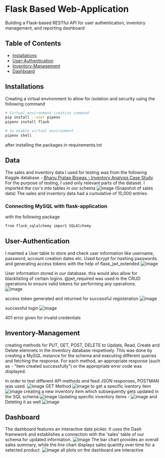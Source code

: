 # Flask Based Web-Application

Building a Flask-based RESTful API for user authentication, inventory management, and reporting dashboard

## Table of Contents

- [Installations](#installations)
- [User-Authentication](#user-authentication)
- [Inventory-Management](#inventory-management)
- [Dashboard](#Dashboard)

## Installations
Creating a virtual environment to allow for isolation and security using the following command 

```bash
# Virtual environment creation command
pip install --user pipenv
pipenv install flask

# to enable virtual environment 
pipenv shell
```
after installing the packages in requirements.txt 
## Data 
The sales and inventory data I used for testing was from the following Kaggle database - [Bhanu Pratap Biswas - Inventory Analysis Case Study](https://www.kaggle.com/datasets/bhanupratapbiswas/inventory-analysis-case-study?select=BegInvFINAL12312016.csv) 
For the purpose of testing, I used only relevant parts of the dataset. I imported the csv's into tables in our schema
![image](https://github.com/Nikita-thomas/tyroo-flask-application/assets/97882049/3e8d9898-f947-4cbd-a27c-6b698ef51393)
(Snapshot of sales data)
The sales and inventory data had a cumulative of 10,000 entries. 

### Connecting MySQL with flask-application 
with the following package 
```bash
from flask_sqlalchemy import SQLAlchemy
```
## User-Authentication 
I mainted a User table to store and check user information like username, password, account creation dates etc. Used bcrypt for hashing passwords 
and generating access tokens with the help of flask_jwt_extended 
![image](https://github.com/Nikita-thomas/tyroo-flask-application/assets/97882049/b9aeeac8-5025-4ff0-bac4-90b1cef80563)

User information stored in our database. this would also allow for blacklisting of certain logins.
@jwt_required was used in the CRUD operations to ensure valid tokens for performing any operations.  
![image](https://github.com/Nikita-thomas/tyroo-flask-application/assets/97882049/b533f72e-ebef-4f14-ab7d-66ee7d557432)

access token generated and returned for successful registeration 
![image](https://github.com/Nikita-thomas/tyroo-flask-application/assets/97882049/fb712643-f1cc-4369-9e35-e09831d28e93)

successful login 
![image](https://github.com/Nikita-thomas/tyroo-flask-application/assets/97882049/5cf1dc6f-79b8-4c23-b4ec-c05fb6a0218d)

401 error given for invalid credentials 

## Inventory-Management 
creating methods for PUT, GET, POST, DELETE to Update, Read, Create and Delete elemnets in the inventory database respetively. 
This was done by creating a MySQL instance for the schema and executing different queries and fetching the response. For each method, an appropriate response (such as - "item created successfully") or the appropriate error code was displayed. 

In order to test different API methods and feed JSON responses, POSTMAN was used. 
![image](https://github.com/Nikita-thomas/tyroo-flask-application/assets/97882049/0a1e163f-a869-462d-93cc-a723236589bb)
GET Method 
![image](https://github.com/Nikita-thomas/tyroo-flask-application/assets/97882049/40300555-93a0-48b7-955e-6235ccb6afcc)
to get a specific iventory item 
![image](https://github.com/Nikita-thomas/tyroo-flask-application/assets/97882049/3011dff7-7ffa-4fc3-9dc0-27593bf74ed4)
creating a new inventory item 
which subsequently gets updated in the SQL schema 
![image](https://github.com/Nikita-thomas/tyroo-flask-application/assets/97882049/8f2fd948-e7d0-49cb-9034-79e49ec16ef2)
Updating specific inventory items - 
![image](https://github.com/Nikita-thomas/tyroo-flask-application/assets/97882049/525af292-2434-49a2-a0ce-f68efe761270)
and Deleting it as well 
![image](https://github.com/Nikita-thomas/tyroo-flask-application/assets/97882049/ae4564e3-da57-41bf-b70b-d601d0d710a5)

## Dashboard 
The dashboard features an interactive date picker. It uses the Dash framework and establishes a connection with the 'sales' table of our schema for updated information. 
![image](https://github.com/Nikita-thomas/tyroo-flask-application/assets/97882049/7badbeeb-ab38-4fb9-b066-8481ace742ad)
 The bar chart provides an overall sales summary, while the line chart displays sales quantity over time for a selected product. 
![image](https://github.com/Nikita-thomas/tyroo-flask-application/assets/97882049/65a2f7c1-619d-41cd-878e-2fd4c29e3ff9)
all plots on the dashboard are interactive

